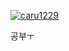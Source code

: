 [![caru1229](https://github-readme-solvedac-hyp3rflow.vercel.app/api/?handle=caru1229)](https://solved.ac/caru1229)

공부ㅜ
